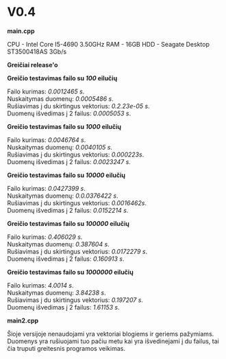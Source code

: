 # V0.4
**main.cpp** <br/>

CPU - Intel Core I5-4690 3.50GHz
RAM - 16GB
HDD - Seagate Desktop ST3500418AS 3Gb/s

**Greičiai release'o**

**<p>Greičio testavimas failo su *100* eilučių<p>** 
Failo kurimas: *0.0012465 s*. <br/>
Nuskaitymas duomenų: *0.0005486 s*. <br/>
Rušiavimas į du skirtingus vektorius: *0.2.23e-05 s*.<br/>
Duomenų išvedimas į 2 failus: *0.0005053 s*. <br/>

**<p>Greičio testavimas failo su *1000* eilučių<p>** 
Failo kurimas: *0.0046764 s*. <br/>
Nuskaitymas duomenų: *0.0040105 s*. <br/>
Rušiavimas į du skirtingus vektorius: *0.000223s*.<br/>
Duomenų išvedimas į 2 failus: *0.0023247 s*.<br/>

**<p>Greičio testavimas failo su *10000* eilučių<p>** 
Failo kurimas: *0.0427399 s*. <br/>
Nuskaitymas duomenų: *0.0.0376422 s*. <br/>
Rušiavimas į du skirtingus vektorius: *0.0016462s*.<br/>
Duomenų išvedimas į 2 failus: *0.0152214 s*. <br/>

**<p>Greičio testavimas failo su *100000* eilučių<p>** 
Failo kurimas: *0.406029 s*. <br/>
Nuskaitymas duomenų: *0.387604 s*. <br/>
Rušiavimas į du skirtingus vektorius: *0.0172279 s*.<br/>
Duomenų išvedimas į 2 failus: *0.160913 s*. <br/>

**<p>Greičio testavimas failo su *1000000* eilučių<p>** 
Failo kurimas: *4.0014 s*. <br/>
Nuskaitymas duomenų: *3.84238 s*. <br/>
Rušiavimas į du skirtingus vektorius: *0.197207 s*.<br/>
Duomenų išvedimas į 2 failus: *1.61153 s*. <br/>

**main2.cpp**
<p>Šioje versijoje nenaudojami yra vektoriai blogiems ir geriems pažymiams. Duomenys yra rušiuojami tuo pačiu metu kai yra išvedinejami į du failus, tai čia truputi greitesnis programos veikimas.<p>
